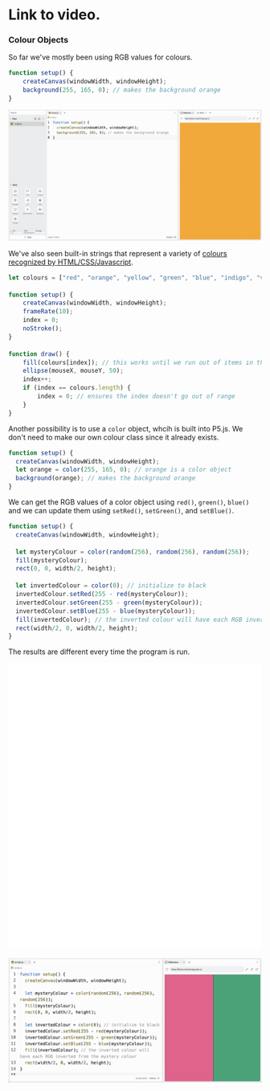 # Link to video.

### Colour Objects

So far we've mostly been using RGB values for colours.

```javascript
function setup() {
    createCanvas(windowWidth, windowHeight);
    background(255, 165, 0); // makes the background orange
}
```

![](../../Images/Background_1.png)

We've also seen built-in strings that represent a variety of [colours recognized by HTML/CSS/Javascript](https://www.w3schools.com/colors/colors_names.asp). 

```js
let colours = ["red", "orange", "yellow", "green", "blue", "indigo", "violet"];

function setup() {
    createCanvas(windowWidth, windowHeight);
    frameRate(10);
    index = 0;
    noStroke();
}

function draw() {
    fill(colours[index]); // this works until we run out of items in the list
    ellipse(mouseX, mouseY, 50);
    index++;
    if (index == colours.length) {
        index = 0; // ensures the index doesn't go out of range
    }
}
```

Another possibility is to use a `color` object, whcih is built into P5.js. We don't need to make our own colour class since it already exists.

```js
function setup() {
  createCanvas(windowWidth, windowHeight);
  let orange = color(255, 165, 0); // orange is a color object
  background(orange); // makes the background orange
}
```

We can get the RGB values of a color object using `red()`, `green()`, `blue()` and we can update them using `setRed()`, `setGreen()`, and `setBlue()`.

```js
function setup() {
  createCanvas(windowWidth, windowHeight);

  let mysteryColour = color(random(256), random(256), random(256)); 
  fill(mysteryColour);
  rect(0, 0, width/2, height);
  
  let invertedColour = color(0); // initialize to black
  invertedColour.setRed(255 - red(mysteryColour));
  invertedColour.setGreen(255 - green(mysteryColour));
  invertedColour.setBlue(255 - blue(mysteryColour));
  fill(invertedColour); // the inverted colour will have each RGB inverted from the mystery colour
  rect(width/2, 0, width/2, height);
}
```
The results are different every time the program is run.

![](../../Images/Inverted_Colours_0.gif)

![](../../Images/Inverted_Colours_0.png)
